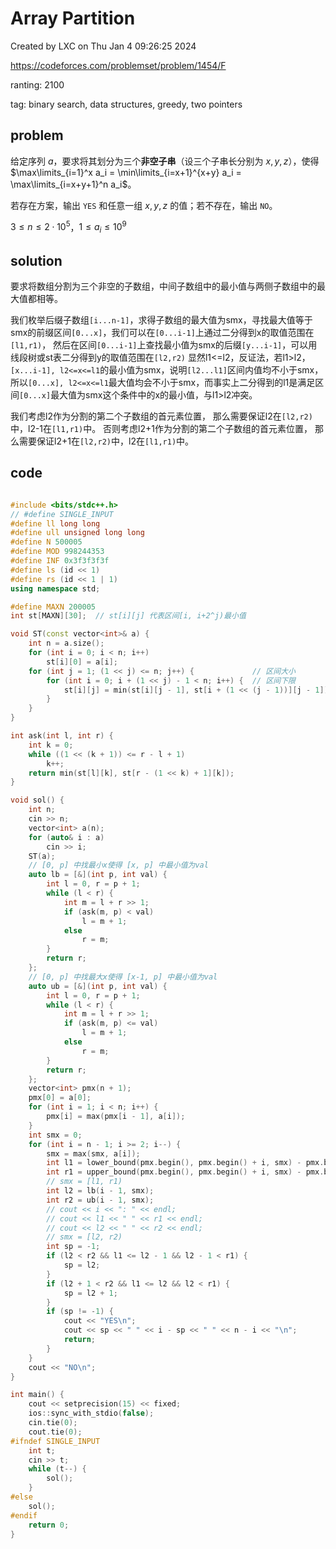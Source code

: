 # Array Partition

Created by LXC on Thu Jan  4 09:26:25 2024

https://codeforces.com/problemset/problem/1454/F

ranting: 2100

tag: binary search, data structures, greedy, two pointers

## problem

给定序列 $a$，要求将其划分为三个**非空子串**（设三个子串长分别为 $x,y,z$），使得 $\max\limits_{i=1}^x a_i = \min\limits_{i=x+1}^{x+y} a_i = \max\limits_{i=x+y+1}^n a_i$。

若存在方案，输出 $\texttt{YES}$ 和任意一组 $x,y,z$ 的值；若不存在，输出 $\texttt{NO}$。

$3 \le n \le 2 \cdot 10^5$，$1 \le a_i \le 10^9$



## solution

要求将数组分割为三个非空的子数组，中间子数组中的最小值与两侧子数组中的最大值都相等。

我们枚举后缀子数组`[i...n-1]`，求得子数组的最大值为smx，寻找最大值等于smx的前缀区间`[0...x]`，我们可以在`[0...i-1]`上通过二分得到x的取值范围在`[l1,r1)`，
然后在区间`[0...i-1]`上查找最小值为smx的后缀`[y...i-1]`，可以用线段树或st表二分得到y的取值范围在`[l2,r2)`
显然l1<=l2，反证法，若l1>l2，`[x...i-1], l2<=x<=l1`的最小值为smx，说明`[l2...l1]`区间内值均不小于smx，所以`[0...x], l2<=x<=l1`最大值均会不小于smx，而事实上二分得到的l1是满足区间`[0...x]`最大值为smx这个条件中的x的最小值，与l1>l2冲突。

我们考虑l2作为分割的第二个子数组的首元素位置，
那么需要保证l2在`[l2,r2)`中，l2-1在`[l1,r1)`中。
否则考虑l2+1作为分割的第二个子数组的首元素位置，
那么需要保证l2+1在`[l2,r2)`中，l2在`[l1,r1)`中。

## code

``` cpp

#include <bits/stdc++.h>
// #define SINGLE_INPUT
#define ll long long
#define ull unsigned long long
#define N 500005
#define MOD 998244353
#define INF 0x3f3f3f3f
#define ls (id << 1)
#define rs (id << 1 | 1)
using namespace std;

#define MAXN 200005
int st[MAXN][30];  // st[i][j] 代表区间[i, i+2^j)最小值

void ST(const vector<int>& a) {
    int n = a.size();
    for (int i = 0; i < n; i++)
        st[i][0] = a[i];
    for (int j = 1; (1 << j) <= n; j++) {             // 区间大小
        for (int i = 0; i + (1 << j) - 1 < n; i++) {  // 区间下限
            st[i][j] = min(st[i][j - 1], st[i + (1 << (j - 1))][j - 1]);
        }
    }
}

int ask(int l, int r) {
    int k = 0;
    while ((1 << (k + 1)) <= r - l + 1)
        k++;
    return min(st[l][k], st[r - (1 << k) + 1][k]);
}

void sol() {
    int n;
    cin >> n;
    vector<int> a(n);
    for (auto& i : a)
        cin >> i;
    ST(a);
    // [0, p] 中找最小x使得 [x, p] 中最小值为val
    auto lb = [&](int p, int val) {
        int l = 0, r = p + 1;
        while (l < r) {
            int m = l + r >> 1;
            if (ask(m, p) < val)
                l = m + 1;
            else
                r = m;
        }
        return r;
    };
    // [0, p] 中找最大x使得 [x-1, p] 中最小值为val
    auto ub = [&](int p, int val) {
        int l = 0, r = p + 1;
        while (l < r) {
            int m = l + r >> 1;
            if (ask(m, p) <= val)
                l = m + 1;
            else
                r = m;
        }
        return r;
    };
    vector<int> pmx(n + 1);
    pmx[0] = a[0];
    for (int i = 1; i < n; i++) {
        pmx[i] = max(pmx[i - 1], a[i]);
    }
    int smx = 0;
    for (int i = n - 1; i >= 2; i--) {
        smx = max(smx, a[i]);
        int l1 = lower_bound(pmx.begin(), pmx.begin() + i, smx) - pmx.begin();
        int r1 = upper_bound(pmx.begin(), pmx.begin() + i, smx) - pmx.begin();
        // smx = [l1, r1)
        int l2 = lb(i - 1, smx);
        int r2 = ub(i - 1, smx);
        // cout << i << ": " << endl;
        // cout << l1 << " " << r1 << endl;
        // cout << l2 << " " << r2 << endl;
        // smx = [l2, r2)
        int sp = -1;
        if (l2 < r2 && l1 <= l2 - 1 && l2 - 1 < r1) {
            sp = l2;
        }
        if (l2 + 1 < r2 && l1 <= l2 && l2 < r1) {
            sp = l2 + 1;
        }
        if (sp != -1) {
            cout << "YES\n";
            cout << sp << " " << i - sp << " " << n - i << "\n";
            return;
        }
    }
    cout << "NO\n";
}

int main() {
    cout << setprecision(15) << fixed;
    ios::sync_with_stdio(false);
    cin.tie(0);
    cout.tie(0);
#ifndef SINGLE_INPUT
    int t;
    cin >> t;
    while (t--) {
        sol();
    }
#else
    sol();
#endif
    return 0;
}
```
